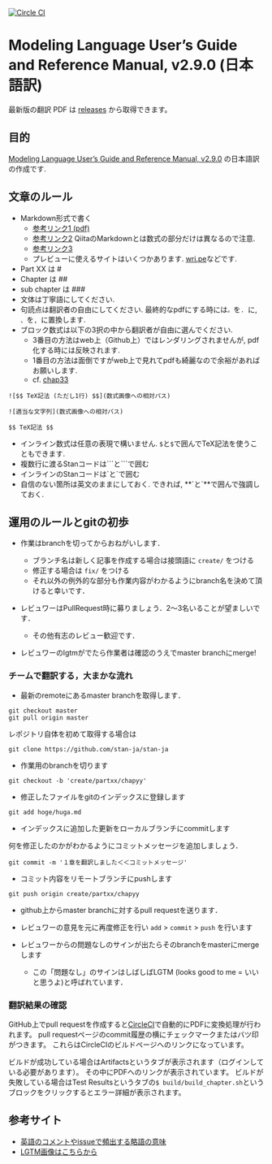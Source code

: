 [![Circle CI](https://circleci.com/gh/stan-ja/stan-ja.svg?style=svg)](https://circleci.com/gh/stan-ja/stan-ja)

# Modeling Language User’s Guide and Reference Manual, v2.9.0 (日本語訳)

最新版の翻訳 PDF は [releases](https://github.com/stan-ja/stan-ja/releases) から取得できます。

## 目的
[Modeling Language User’s Guide and Reference Manual, v2.9.0](https://github.com/stan-dev/stan/releases/download/v2.9.0/stan-reference-2.9.0.pdf) の日本語訳の作成です.

## 文章のルール
* Markdown形式で書く
  * [参考リンク1 (pdf)](http://packetlife.net/media/library/16/Markdown.pdf)
  * [参考リンク2](http://qiita.com/Qiita/items/c686397e4a0f4f11683d) QiitaのMarkdownとは数式の部分だけは異なるので注意.
  * [参考リンク3](https://github.com/adam-p/markdown-here/wiki/Markdown-Cheatsheet)
  * プレビューに使えるサイトはいくつかあります. [wri.pe](https://wri.pe/)などです.
* Part XX は #
* Chapter は ##
* sub chapter は ###
* 文体は丁寧語にしてください.
* 句読点は翻訳者の自由にしてください. 最終的なpdfにする時には`。`を`. `に, `、`を`, `に置換します.
* ブロック数式は以下の3択の中から翻訳者が自由に選んでください.
  * 3番目の方法はweb上（Github上）ではレンダリングされませんが, pdf化する時には反映されます.
  * 1番目の方法は面倒ですがweb上で見れてpdfも綺麗なので余裕があればお願いします.
  * cf. [chap33](https://github.com/stan-ja/stan-ja/blob/master/part04/chap33/chap33.md)

```
![$$ TeX記法 (ただし1行) $$](数式画像への相対パス)
```

```
![適当な文字列](数式画像への相対パス)
```

```
$$ TeX記法 $$
```

* インライン数式は任意の表現で構いません. `$`と`$`で囲んでTeX記法を使うこともできます.
* 複数行に渡るStanコードは\`\`\`と\`\`\`で囲む
* インラインのStanコードは\`と\`で囲む
* 自信のない箇所は英文のままにしておく. できれば, \*\*\`と\`\*\*で囲んで強調しておく.



## 運用のルールとgitの初歩

* 作業はbranchを切ってからおねがいします．
	* ブランチ名は新しく記事を作成する場合は接頭語に `create/` をつける
	* 修正する場合は `fix/` をつける
	* それ以外の例外的な部分も作業内容がわかるようにbranch名を決めて頂けると幸いです．

* レビュワーはPullRequest時に募りましょう．2～3名いることが望ましいです．
	* その他有志のレビュー歓迎です．
* レビュワーのlgtmがでたら作業者は確認のうえでmaster branchにmerge!



### チームで翻訳する，大まかな流れ
* 最新のremoteにあるmaster branchを取得します．

```
git checkout master
git pull origin master
```

レポジトリ自体を初めて取得する場合は

```
git clone https://github.com/stan-ja/stan-ja
```

* 作業用のbranchを切ります

```
git checkout -b 'create/partxx/chapyy'
```

* 修正したファイルをgitのインデックスに登録します

```
git add hoge/huga.md
```

* インデックスに追加した更新をローカルブランチにcommitします

何を修正したのかがわかるようにコミットメッセージを追加しましょう．
```
git commit -m '１章を翻訳しました＜＜コミットメッセージ'
```

* コミット内容をリモートブランチにpushします

```
git push origin create/partxx/chapyy
```

* github上からmaster branchに対するpull requestを送ります．

* レビュワーの意見を元に再度修正を行い `add` > `commit` > `push` を行います

* レビュワーからの問題なしのサインが出たらそのbranchをmasterにmergeします
	* この「問題なし」のサインはしばしばLGTM (looks good to me = いいと思うよ)と呼ばれています．


### 翻訳結果の確認

GitHub上でpull requestを作成すると[CircleCI](https://circleci.com/)で自動的にPDFに変換処理が行われます。
pull requestページのcommit履歴の横にチェックマークまたはバツ印がつきます。
これらはCircleCIのビルドページへのリンクになっています。

ビルドが成功している場合はArtifactsというタブが表示されます（ログインしている必要があります）。
その中にPDFへのリンクが表示されています。
ビルドが失敗している場合はTest Resultsというタブの`$ build/build_chapter.sh`というブロックをクリックするとエラー詳細が表示されます。

## 参考サイト

* [英語のコメントやissueで頻出する略語の意味](http://qiita.com/uasi/items/86c3a09d17792ab62dfe)
* [LGTM画像はこちらから](http://www.lgtm.in/)


